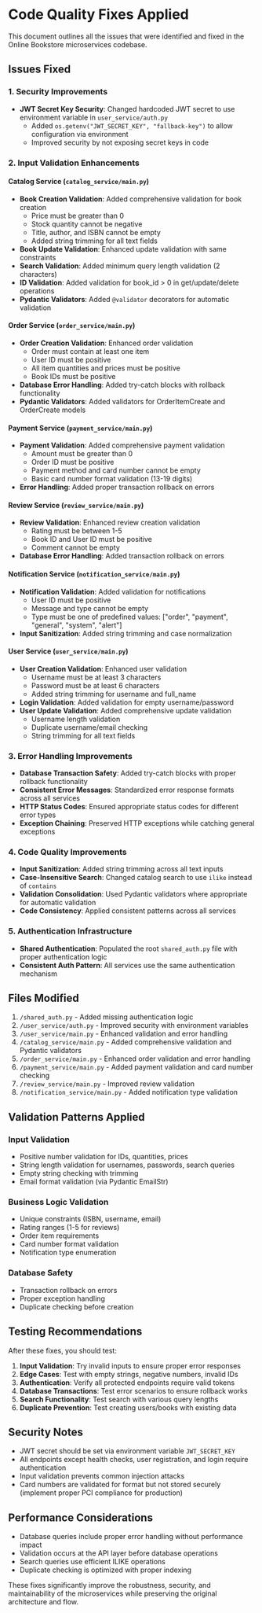 # Code Quality Fixes Applied

This document outlines all the issues that were identified and fixed in the Online Bookstore microservices codebase.

## Issues Fixed

### 1. Security Improvements
- **JWT Secret Key Security**: Changed hardcoded JWT secret to use environment variable in `user_service/auth.py`
  - Added `os.getenv("JWT_SECRET_KEY", "fallback-key")` to allow configuration via environment
  - Improved security by not exposing secret keys in code

### 2. Input Validation Enhancements

#### Catalog Service (`catalog_service/main.py`)
- **Book Creation Validation**: Added comprehensive validation for book creation
  - Price must be greater than 0
  - Stock quantity cannot be negative
  - Title, author, and ISBN cannot be empty
  - Added string trimming for all text fields
- **Book Update Validation**: Enhanced update validation with same constraints
- **Search Validation**: Added minimum query length validation (2 characters)
- **ID Validation**: Added validation for book_id > 0 in get/update/delete operations
- **Pydantic Validators**: Added `@validator` decorators for automatic validation

#### Order Service (`order_service/main.py`)
- **Order Creation Validation**: Enhanced order validation
  - Order must contain at least one item
  - User ID must be positive
  - All item quantities and prices must be positive
  - Book IDs must be positive
- **Database Error Handling**: Added try-catch blocks with rollback functionality
- **Pydantic Validators**: Added validators for OrderItemCreate and OrderCreate models

#### Payment Service (`payment_service/main.py`)
- **Payment Validation**: Added comprehensive payment validation
  - Amount must be greater than 0
  - Order ID must be positive
  - Payment method and card number cannot be empty
  - Basic card number format validation (13-19 digits)
- **Error Handling**: Added proper transaction rollback on errors

#### Review Service (`review_service/main.py`)
- **Review Validation**: Enhanced review creation validation
  - Rating must be between 1-5
  - Book ID and User ID must be positive
  - Comment cannot be empty
- **Database Error Handling**: Added transaction rollback on errors

#### Notification Service (`notification_service/main.py`)
- **Notification Validation**: Added validation for notifications
  - User ID must be positive
  - Message and type cannot be empty
  - Type must be one of predefined values: ["order", "payment", "general", "system", "alert"]
- **Input Sanitization**: Added string trimming and case normalization

#### User Service (`user_service/main.py`)
- **User Creation Validation**: Enhanced user validation
  - Username must be at least 3 characters
  - Password must be at least 6 characters
  - Added string trimming for username and full_name
- **Login Validation**: Added validation for empty username/password
- **User Update Validation**: Added comprehensive update validation
  - Username length validation
  - Duplicate username/email checking
  - String trimming for all text fields

### 3. Error Handling Improvements
- **Database Transaction Safety**: Added try-catch blocks with proper rollback functionality
- **Consistent Error Messages**: Standardized error response formats across all services
- **HTTP Status Codes**: Ensured appropriate status codes for different error types
- **Exception Chaining**: Preserved HTTP exceptions while catching general exceptions

### 4. Code Quality Improvements
- **Input Sanitization**: Added string trimming across all text inputs
- **Case-Insensitive Search**: Changed catalog search to use `ilike` instead of `contains`
- **Validation Consolidation**: Used Pydantic validators where appropriate for automatic validation
- **Code Consistency**: Applied consistent patterns across all services

### 5. Authentication Infrastructure
- **Shared Authentication**: Populated the root `shared_auth.py` file with proper authentication logic
- **Consistent Auth Pattern**: All services use the same authentication mechanism

## Files Modified

1. `/shared_auth.py` - Added missing authentication logic
2. `/user_service/auth.py` - Improved security with environment variables
3. `/user_service/main.py` - Enhanced validation and error handling
4. `/catalog_service/main.py` - Added comprehensive validation and Pydantic validators
5. `/order_service/main.py` - Enhanced order validation and error handling
6. `/payment_service/main.py` - Added payment validation and card number checking
7. `/review_service/main.py` - Improved review validation
8. `/notification_service/main.py` - Added notification type validation

## Validation Patterns Applied

### Input Validation
- Positive number validation for IDs, quantities, prices
- String length validation for usernames, passwords, search queries
- Empty string checking with trimming
- Email format validation (via Pydantic EmailStr)

### Business Logic Validation
- Unique constraints (ISBN, username, email)
- Rating ranges (1-5 for reviews)
- Order item requirements
- Card number format validation
- Notification type enumeration

### Database Safety
- Transaction rollback on errors
- Proper exception handling
- Duplicate checking before creation

## Testing Recommendations

After these fixes, you should test:

1. **Input Validation**: Try invalid inputs to ensure proper error responses
2. **Edge Cases**: Test with empty strings, negative numbers, invalid IDs
3. **Authentication**: Verify all protected endpoints require valid tokens
4. **Database Transactions**: Test error scenarios to ensure rollback works
5. **Search Functionality**: Test search with various query lengths
6. **Duplicate Prevention**: Test creating users/books with existing data

## Security Notes

- JWT secret should be set via environment variable `JWT_SECRET_KEY`
- All endpoints except health checks, user registration, and login require authentication
- Input validation prevents common injection attacks
- Card numbers are validated for format but not stored securely (implement proper PCI compliance for production)

## Performance Considerations

- Database queries include proper error handling without performance impact
- Validation occurs at the API layer before database operations
- Search queries use efficient ILIKE operations
- Duplicate checking is optimized with proper indexing

These fixes significantly improve the robustness, security, and maintainability of the microservices while preserving the original architecture and flow.
